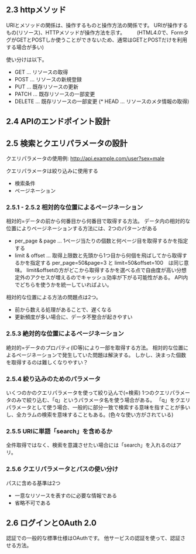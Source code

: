 ## 2.3 httpメソッド
URIとメソッドの関係は、操作するものと操作方法の関係です。
URIが操作するもの(リソース)、HTTPメソッドが操作方法を示す。
　　(HTML4.0で、FormタグがGETとPOSTしか使うことができないため、通常はGETとPOSTだけを利用する場合が多い)

使い分けは以下。
* GET ... リソースの取得
* POST ... リソースの新規登録
* PUT ... 既存リソースの更新
* PATCH ... 既存リソースの一部変更
* DELETE ... 既存リソースの一部変更
(* HEAD ... リソースのメタ情報の取得)

## 2.4 APIのエンドポイント設計


## 2.5 検索とクエリパラメータの設計
クエリパラメータの使用例: http://api.example.com/user?sex=male

クエリパラメータは絞り込みに使用する
* 検索条件
* ページネーション

### 2.5.1 - 2.5.2 相対的な位置によるページネーション
相対的=データの前から何番目から何番目で取得する方法。
データ内の相対的な位置によりページネーションする方法には、2つのパターンがある
* per_page & page ... 1ページ当たりの個数と何ページ目を取得するかを指定する
* limit & offset ... 取得上限数と先頭から1つ目から何個を飛ばしてから取得するかを指定する
per_page=50&page=3 と limit=50&offset=100　は同じ意味。
limit&offsetの方がどこから取得するかを選べる点で自由度が高い分想定外のアクセスが増えるのでキャッシュ効率が下がる可能性がある。
API内でどちらを使うかを統一していればよい。

相対的な位置による方法の問題点は2つ。
* 前から数える処理があることで、遅くなる
* 更新頻度が多い場合に、データ不整合が起きやすい

### 2.5.3 絶対的な位置によるページネーション
絶対的=データのプロパティ(ID等)により一部を取得する方法。
相対的な位置によるページネーションで発生していた問題は解決する。
しかし、決まった個数を取得するのは難しくなりやすい？

### 2.5.4 絞り込みのためのパラメータ
いくつのかのクエリパラメータを使って絞り込んで(=検索)
1つのクエリパラメータのみで絞り込む、「q」というパラメータ名を使う場合がある。
「q」をクエリパラメータとして使う場合、一般的に部分一致で検索する意味を指すことが多いし、全カラムの検索を意味することもある。(色々な使い方がされている)

### 2.5.5 URIに単語「search」を含めるか
全件取得ではなく、検索を意識させたい場合には「search」を入れるのはアリ。

### 2.5.6 クエリパラメータとパスの使い分け
パスに含める基準は2つ
* 一意なリソースを表すのに必要な情報である
* 省略不可である


## 2.6 ログインとOAuth 2.0
認証での一般的な標準仕様はOAuthです。
他サービスの認証を使って、認証させる方法。





